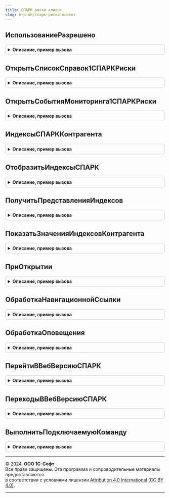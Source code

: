 ```yaml
---
title: СПАРК риски клиент
slug: erp-uh/спарк-риски-клиент
---
```



## ИспользованиеРазрешено
<details style="margin: 1em 0; padding: 0.5em; border: 1px solid #ccc; border-radius: 6px;">

<summary style="font-weight: bold; cursor: pointer;">Описание, пример вызова</summary>

```bsl

// Определяет возможность использования сервиса в соответствии с текущим
// режимом работы и правами пользователя.
//
// Возвращаемое значение:
//  Булево - Истина - использование разрешено, Ложь - в противном случае.
//
Функция ИспользованиеРазрешено() Экспорт
```

Пример вызова
```bsl
Результат = СПАРКРискиКлиент.ИспользованиеРазрешено() 
```
</details>

## ОткрытьСписокСправок1СПАРКРиски
<details style="margin: 1em 0; padding: 0.5em; border: 1px solid #ccc; border-radius: 6px;">

<summary style="font-weight: bold; cursor: pointer;">Описание, пример вызова</summary>

```bsl

// Открывает список справок 1СПАРК Риски.
//
// Параметры:
//  Контрагент - ОпределяемыйТип.КонтрагентБИП - отбор по контрагенту;
//  ДополнительныеПараметры - Структура - дополнительные параметры открытия формы.
//    *ПоказыватьОтбор - Булево - Истина - показывать отбор в списке,
//                              - Ложь - в противном случае;
//    *Источник - ОкноКлиентскогоПриложения, ФормаКлиентскогоПриложения - содержит окно
//                                               или форму, из которой вызвана команда;
//    *Уникальность - Булево - соответствует обработчику команды;
//    *Окно - ОкноКлиентскогоПриложения - соответствует обработчику команды;
//    *НавигационнаяСсылка - Строка - соответствует обработчику команды.
//
Процедура ОткрытьСписокСправок1СПАРКРиски( Экспорт
```

Пример вызова
```bsl
СПАРКРискиКлиент.ОткрытьСписокСправок1СПАРКРиски();
```
</details>

## ОткрытьСобытияМониторинга1СПАРКРиски
<details style="margin: 1em 0; padding: 0.5em; border: 1px solid #ccc; border-radius: 6px;">

<summary style="font-weight: bold; cursor: pointer;">Описание, пример вызова</summary>

```bsl

// Открывает отчет со списком событий по контрагенту.
//
// Параметры:
//  Контрагент - ОпределяемыйТип.КонтрагентБИП - отбор по контрагенту;
//  ДополнительныеПараметры - Структура - дополнительные параметры открытия формы.
//    *Источник - ОкноКлиентскогоПриложения, ФормаКлиентскогоПриложения - содержит окно
//                                               или форму, из которой вызвана команда;
//    *Уникальность - Булево - соответствует обработчику команды;
//    *Окно - ОкноКлиентскогоПриложения - соответствует обработчику команды;
//    *НавигационнаяСсылка - Строка - соответствует обработчику команды.
//
Процедура ОткрытьСобытияМониторинга1СПАРКРиски( Экспорт
```

Пример вызова
```bsl
СПАРКРискиКлиент.ОткрытьСобытияМониторинга1СПАРКРиски();
```
</details>

## ИндексыСПАРККонтрагента
<details style="margin: 1em 0; padding: 0.5em; border: 1px solid #ccc; border-radius: 6px;">

<summary style="font-weight: bold; cursor: pointer;">Описание, пример вызова</summary>

```bsl

// Возвращает информацию о контрагенте (индексы и прочая информация).
// В случае, если информации нет в кэше, то инициируется фоновое задание.
// Если передан ИНН, то информация получается напрямую из веб-сервиса без фонового задания.
//
// Параметры:
//  Форма - ФормаКлиентскогоПриложения - форма, инициировавшая запрос на получение индексов СПАРК Риски;
//  Контрагент - ОпределяемыйТип.КонтрагентБИП, Строка - Контрагент или ИНН контрагента;
//  ВидКонтрагента - ПеречислениеСсылка.ВидыКонтрагентовСПАРКРиски - вид проверки данных контрагента;
//  ПризнакЗагрузкиДанных - Булево - параметр устарел и будет удален в будущих релизах. Все переданные значения
//    игнорируются.
//
// Возвращаемое значение:
//  см. СПАРКРискиКлиентСервер.НовыйДанныеИндексов
//
Функция ИндексыСПАРККонтрагента(Форма, Контрагент, ВидКонтрагента, ПризнакЗагрузкиДанных = Истина) Экспорт
```

Пример вызова
```bsl
Результат = СПАРКРискиКлиент.ИндексыСПАРККонтрагента(Форма, Контрагент, ВидКонтрагента, ПризнакЗагрузкиДанных);
```
</details>

## ОтобразитьИндексыСПАРК
<details style="margin: 1em 0; padding: 0.5em; border: 1px solid #ccc; border-radius: 6px;">

<summary style="font-weight: bold; cursor: pointer;">Описание, пример вызова</summary>

```bsl

// Выводит информацию об индексах СПАРК Риски в элемент управления.
// В случае, если информации нет в кэше, то инициируется фоновое задание.
// Если передан ИНН, то информация получается напрямую из веб-сервиса без фонового задания.
//
// Параметры:
//  РезультатИндексыКонтрагента - Структура, Неопределено - результата выполнения функции ИндексыСПАРККонтрагента
//    (ключи описаны в СПАРКРискиКлиентСервер.НовыйДанныеИндексов()), или Неопределено, если необходимо вызвать эту
//    функцию;
//  КонтрагентОбъект - ОпределяемыйТип.КонтрагентБИПОбъект, Неопределено - заполняется в том случае, если форма
//    это форма элемента справочника, а не форма документа.
//  Контрагент - ОпределяемыйТип.КонтрагентБИП, Строка - Контрагент или ИНН контрагента;
//  ВидКонтрагента - ПеречислениеСсылка.ВидыКонтрагентовСПАРКРиски - вид проверки данных контрагента;
//  Форма - ФормаКлиентскогоПриложения - форма, в которой необходимо вывести информацию об индексах СПАРК Риски.
//    В этой форме должен присутствовать реквизит "ИндексыСПАРКРиски" произвольного типа и (если заполнение будет
//    осуществляться стандартным библиотечным способом), то элементы с именами:
//      ДекорацияИндексыСПАРКРиски - декорация текст;
//      КартинкаОжиданиеЗагрузкиИндексовСПАРКРиски - декорация картинка;
//  ПараметрыОтображения - Структура - прочие параметры. Возможные ключи:
//    * ВариантОтображения - Строка - см. СПАРКРискиКлиентСервер.ОтобразитьИндексыСПАРК
//  ПризнакЗагрузкиДанных - Булево - параметр устарел и будет удален в будущих релизах. Все переданные значения
//    игнорируются.
//
Процедура ОтобразитьИндексыСПАРК( Экспорт
```

Пример вызова
```bsl
СПАРКРискиКлиент.ОтобразитьИндексыСПАРК();
```
</details>

## ПолучитьПредставленияИндексов
<details style="margin: 1em 0; padding: 0.5em; border: 1px solid #ccc; border-radius: 6px;">

<summary style="font-weight: bold; cursor: pointer;">Описание, пример вызова</summary>

```bsl

// Возвращает информацию об индексах СПАРК Риски в виде структуры форматированных строк.
// В случае, если информации нет в кэше, то инициируется фоновое задание.
// Если передан ИНН, то информация получается напрямую из веб-сервиса без фонового задания.
//
// Параметры:
//  РезультатИндексыКонтрагента - Структура, Неопределено - результата выполнения функции ИндексыСПАРККонтрагента
//                                 (ключи описаны в СПАРКРискиКлиентСервер.НовыйДанныеИндексов()),
//                                 или Неопределено, если необходимо вызвать эту функцию;
//  Контрагент - ОпределяемыйТип.КонтрагентБИП, Строка - Контрагент или ИНН контрагента;
//  ВидКонтрагента - ПеречислениеСсылка.ВидыКонтрагентовСПАРКРиски - вид проверки данных контрагента;
//  Форма      - ФормаКлиентскогоПриложения - форма, в которой необходимо вывести информацию
//               об индексах СПАРК Риски.
//  ПризнакЗагрузкиДанных - Булево - параметр устарел и будет удален в будущих релизах. Все переданные значения
//    игнорируются.
//
// Возвращаемое значение:
//  см. СПАРКРискиКлиентСервер.НовыйПредставленияИндексов
//
Функция ПолучитьПредставленияИндексов( Экспорт
```

Пример вызова
```bsl
Результат = СПАРКРискиКлиент.ПолучитьПредставленияИндексов();
```
</details>

## ПоказатьЗначенияИндексовКонтрагента
<details style="margin: 1em 0; padding: 0.5em; border: 1px solid #ccc; border-radius: 6px;">

<summary style="font-weight: bold; cursor: pointer;">Описание, пример вызова</summary>

```bsl

// Отображает значения индексов контрагента в отдельной форме.
//
// Параметры:
//	ИндексыСПАРКРиски - Структура - см. описание возвращаемого значения
//		функции СПАРКРискиКлиентСервер.НовыйДанныеИндексов();
//	ВладелецФормы - ФормаКлиентскогоПриложения - владелец формы просмотра индексов.
//
Процедура ПоказатьЗначенияИндексовКонтрагента(ИндексыСПАРКРиски, ВладелецФормы = Неопределено) Экспорт
```

Пример вызова
```bsl
СПАРКРискиКлиент.ПоказатьЗначенияИндексовКонтрагента(ИндексыСПАРКРиски, ВладелецФормы);
```
</details>

## ПриОткрытии
<details style="margin: 1em 0; padding: 0.5em; border: 1px solid #ccc; border-radius: 6px;">

<summary style="font-weight: bold; cursor: pointer;">Описание, пример вызова</summary>

```bsl

// Вызывается из форм, в которые встроен показ индексов 1СПАРК Риски.
//
// Параметры:
//  Форма - ФормаКлиентскогоПриложения - форма, в которой инициировано событие;
//  КонтрагентОбъект - Объект, Неопределено - заполняется в том случае,
//                     если форма - это форма элемента справочника, а не форма документа.
//
Процедура ПриОткрытии(Форма, КонтрагентОбъект = Неопределено) Экспорт
```

Пример вызова
```bsl
СПАРКРискиКлиент.ПриОткрытии(Форма, КонтрагентОбъект);
```
</details>

## ОбработкаНавигационнойСсылки
<details style="margin: 1em 0; padding: 0.5em; border: 1px solid #ccc; border-radius: 6px;">

<summary style="font-weight: bold; cursor: pointer;">Описание, пример вызова</summary>

```bsl

// Обработчик события "ОбработкаНавигационнойСсылки" любой формы.
//
// Параметры:
//  Форма               - ФормаКлиентскогоПриложения - форма, в которой инициировано событие;
//  ЭлементФормы        - ПолеФормы - элемент формы, в котором инициировано событие;
//  НавигационнаяСсылка - Строка - навигационная ссылка. Возможные стандартные значения:
//    - SPARK:WhatIsIndexOfDueDiligence - ИДО;
//    - SPARK:WhatIsFailureScore - ИФР;
//    - SPARK:WhatIsPaymentIndex - ИПД;
//    - SPARK:About - информация о сервисе;
//    - SPARK:OpenStatusDescription - расшифровка статуса;
//    - SPARK:WhatIsCompositeIndex - сводный индекс;
//    - SPARK:NoInfo - причины отсутствия информации;
//  СтандартнаяОбработкаФормой      - Булево - в этот параметр возвратить Ложь, если надо
//                                    запретить стандартную обработку события формой.
//
Процедура ОбработкаНавигационнойСсылки( Экспорт
```

Пример вызова
```bsl
СПАРКРискиКлиент.ОбработкаНавигационнойСсылки();
```
</details>

## ОбработкаОповещения
<details style="margin: 1em 0; padding: 0.5em; border: 1px solid #ccc; border-radius: 6px;">

<summary style="font-weight: bold; cursor: pointer;">Описание, пример вызова</summary>

```bsl

// Обработчик события "ОбработкаОповещения" любой формы.
//
// Параметры:
//  Форма            - ФормаКлиентскогоПриложения - форма, в которой инициировано событие;
//  КонтрагентОбъект - Объект, Неопределено - заполняется в том случае,
//                     если это форма элемента справочника, а не форма документа.
//  ИмяСобытия       - Произвольный - имя события;
//  Параметр         - Произвольный - параметр оповещения;
//  Источник         - Произвольный - источник оповещения.
//
Процедура ОбработкаОповещения(Форма, КонтрагентОбъект, ИмяСобытия, Параметр, Источник) Экспорт
```

Пример вызова
```bsl
СПАРКРискиКлиент.ОбработкаОповещения(Форма, КонтрагентОбъект, ИмяСобытия, Параметр, Источник) 
```
</details>

## ПерейтиВВебВерсиюСПАРК
<details style="margin: 1em 0; padding: 0.5em; border: 1px solid #ccc; border-radius: 6px;">

<summary style="font-weight: bold; cursor: pointer;">Описание, пример вызова</summary>

```bsl

// Выполняет получение ссылки на веб-версию СПАРК для переданного контрагента.
// В случае возникновении ошибок, выполняется обработка или формирования сообщения
// для пользователя:
//  - если не подключена Интернет-поддержка пользователей и пользователь имеет право
//    на подключение, выполняется переход к форме ввода данных аутентификации;
//  - если не подключена Интернет-поддержка пользователей и пользователь не имеет
//    право на подключение отображается сообщение с рекомендацией обратится к администратору;
//  - если у пользователя недостаточно опций для выполнения перехода выполняется
//    проверка возможности подключения тестового периода;
//  - если сервис временно не доступен или возникла ошибка подключения
//    формируется сообщение, которое можно обработать в оповещении;
//  - если контрагент не подлежит проверке, отображается предупреждение
//    формируется сообщение, которое можно обработать в оповещении.
//
// Параметры:
//  Контрагент - ОпределяемыйТип.КонтрагентБИП - контрагент для которого
//               необходимо получить ссылку на веб-версию СПАРК;
//  ОписаниеОповещения - ОписаниеОповещения, Неопределено - оповещение, которое будет вызвано
//                       после выполнения процедуры. Если передано значение Неопределено, будет
//                       выполнена стандартная обработка перехода. Данные, которые будут переданы
//                       в обработчик оповещения:
//                         *Результат - Структура - результат получения ссылки:
//                            **ВидОшибки - ПеречислениеСсылка.ВидыОшибокСПАРКРиски - ошибка выполнения,
//                                          если свойство не заполнено, ошибок не было:
//                            **СообщениеОбОшибке - Строка - пользовательское представление ошибки;
//                            **URL - Строка - ссылка для перехода в веб-версию. Переход возможен
//                                    в течение 60 секунд после получения ссылки в СПАРК;
//                            **ИНН - Строка - ИНН контрагента, для которого была получена ссылка;
//                         *ДополнительныеПараметры - значение, которое было указано при создании объекта оповещения;
//  ПодключитьТестовыйПериод - Булево - если передано значение Истина, при наличии тестового периода,
//                             пользователю будет предложено его подключить.
//
Процедура ПерейтиВВебВерсиюСПАРК( Экспорт
```

Пример вызова
```bsl
СПАРКРискиКлиент.ПерейтиВВебВерсиюСПАРК();
```
</details>

## ПереходыВВебВерсиюСПАРК
<details style="margin: 1em 0; padding: 0.5em; border: 1px solid #ccc; border-radius: 6px;">

<summary style="font-weight: bold; cursor: pointer;">Описание, пример вызова</summary>

```bsl

// Открывает форму истории переходов в веб-версию СПАРК.
//
Процедура ПереходыВВебВерсиюСПАРК() Экспорт
```

Пример вызова
```bsl
СПАРКРискиКлиент.ПереходыВВебВерсиюСПАРК() 
```
</details>

## ВыполнитьПодключаемуюКоманду
<details style="margin: 1em 0; padding: 0.5em; border: 1px solid #ccc; border-radius: 6px;">

<summary style="font-weight: bold; cursor: pointer;">Описание, пример вызова</summary>

```bsl

// Выполняет подключаемую команду в форме карточки контрагента и форме
// списка контрагентов.
//
// Параметры:
//  Команда - КомандыФормы - выполняемая команда;
//  Форма - ФормаКлиентскогоПриложения - форма, в которой выполняется команда;
//  Источник - ДанныеФормыСтруктура - объект контрагент в карточке контрагента;
//           - ТаблицаФормы - список контрагентов в форме списка.
//  ДополнительныеПараметры - Структура - дополнительные параметры выполнения команды.
//    *КонтрагентСсылка - ОпределяемыйТип.КонтрагентБИП - ссылка на элемент справочника контрагентов,
//                            для которого выполняется команда. Необходимо использовать в том случае,
//                            если реквизит Ссылка в параметре Источник не соответствует контрагенту.
//
Процедура ВыполнитьПодключаемуюКоманду(Команда, Форма, Источник, ДополнительныеПараметры = Неопределено) Экспорт
```

Пример вызова
```bsl
СПАРКРискиКлиент.ВыполнитьПодключаемуюКоманду(Команда, Форма, Источник, ДополнительныеПараметры);
```
</details>

---

© 2024, **ООО 1С-Софт**  
Все права защищены. Эта программа и сопроводительные материалы предоставляются  
в соответствии с условиями лицензии [Attribution 4.0 International (CC BY 4.0)](https://creativecommons.org/licenses/by/4.0/legalcode).

---
